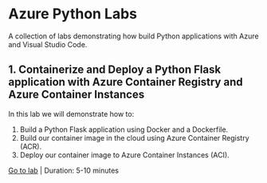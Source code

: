# Azure Python Labs

A collection of labs demonstrating how build Python applications with Azure and Visual Studio Code.

## 1. Containerize and Deploy a Python Flask application with Azure Container Registry and Azure Container Instances

In this lab we will demonstrate how to:
1. Build a Python Flask application using Docker and a Dockerfile.
2. Build our container image in the cloud using Azure Container Registry (ACR).
3. Deploy our container image to Azure Container Instances (ACI).

[Go to lab](1-app-hello-flask/README.md) | Duration: 5-10 minutes
